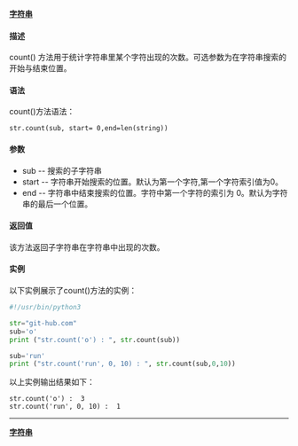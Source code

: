 **[字符串](/src/lesson08.string/string.md)**

#### 描述
count() 方法用于统计字符串里某个字符出现的次数。可选参数为在字符串搜索的开始与结束位置。

#### 语法
count()方法语法：
```
str.count(sub, start= 0,end=len(string))
```
#### 参数
- sub -- 搜索的子字符串
- start -- 字符串开始搜索的位置。默认为第一个字符,第一个字符索引值为0。
- end -- 字符串中结束搜索的位置。字符中第一个字符的索引为 0。默认为字符串的最后一个位置。
#### 返回值
该方法返回子字符串在字符串中出现的次数。

#### 实例
以下实例展示了count()方法的实例：
```python
#!/usr/bin/python3

str="git-hub.com"
sub='o'
print ("str.count('o') : ", str.count(sub))

sub='run'
print ("str.count('run', 0, 10) : ", str.count(sub,0,10))
```
以上实例输出结果如下：
```
str.count('o') :  3
str.count('run', 0, 10) :  1
```
---
**[字符串](/src/lesson08.string/string.md)**
